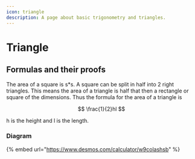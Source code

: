 ```yaml
---
icon: triangle
description: A page about basic trigonometry and triangles.
---
```


# Triangle

## Formulas and their proofs

The area of a square is s\*s. A square can be split in half into 2 right triangles. This means the area of a triangle is half that then a rectangle or square of the dimensions. Thus the formula for the area of a triangle is

$$
\frac{1}{2}hl
$$

h is the height and l is the length.

### Diagram

{% embed url="https://www.desmos.com/calculator/w9colashsb" %}
